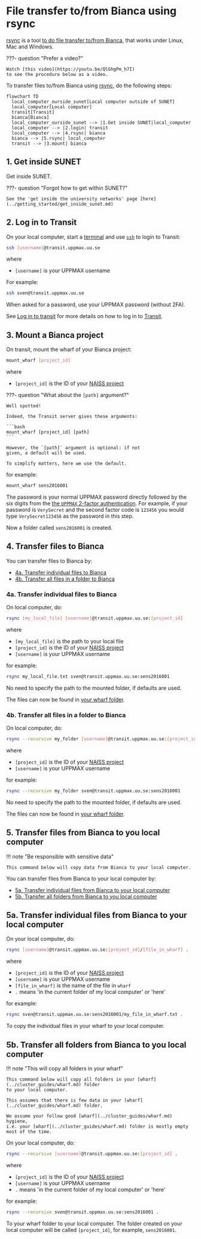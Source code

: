 # File transfer to/from Bianca using rsync

[rsync](../software/rsync.md) is a tool [to do file transfer to/from Bianca](../cluster_guides/transfer_bianca.md),
that works under Linux, Mac and Windows.

???- question "Prefer a video?"

    Watch [this video](https://youtu.be/QlGhgPm_h7I)
    to see the procedure below as a video.

To transfer files to/from Bianca using [rsync](../software/rsync.md), do the following steps:

```mermaid
flowchart TD
  local_computer_ourside_sunet[Local computer outside of SUNET]
  local_computer[Local computer]
  transit[Transit]
  bianca[Bianca]
  local_computer_ourside_sunet --> |1.Get inside SUNET|local_computer
  local_computer --> |2.login| transit
  local_computer --> |4.rsync| bianca
  bianca --> |5.rsync| local_computer
  transit --> |3.mount| bianca
```

## 1. Get inside SUNET

Get inside SUNET.

???- question "Forgot how to get within SUNET?"

    See the 'get inside the university networks' page [here](../getting_started/get_inside_sunet.md)

## 2. Log in to Transit

On your local computer, start a [terminal](../software/terminal.md) and use [`ssh`](../software/ssh.md) to login to Transit:

```bash
ssh [username]@transit.uppmax.uu.se
```

where

- `[username]` is your UPPMAX username

For example:

```bash
ssh sven@transit.uppmax.uu.se
```

When asked for a password, use your UPPMAX password (without 2FA).

See [Log in to transit](../cluster_guides/login_transit.md) for more details
on how to log in to [Transit](../cluster_guides/transit.md).

## 3. Mount a Bianca project

On transit, mount the wharf of your Bianca project:

```bash
mount_wharf [project_id]
```

where

- `[project_id]` is the ID of your [NAISS project](../getting_started/project.md)

???- question "What about the `[path]` argument?"

    Well spotted!

    Indeed, the Transit server gives these arguments:

    ```bash
    mount_wharf [project_id] [path]
    ```

    However, the `[path]` argument is optional: if not
    given, a default will be used.
    
    To simplify matters, here we use the default.

for example:

```bash
mount_wharf sens2016001
```

The password is your normal UPPMAX password directly followed by
the six digits from the [the `UPPMAX` 2-factor authentication](https://www.uu.se/en/centre/uppmax/get-started/2-factor).
For example, if your password is `VerySecret` and the second factor code is `123456`
you would type `VerySecret123456` as the password in this step.

Now a folder called `sens2016001` is created.

## 4. Transfer files to Bianca

You can transfer files to Bianca by:

- [4a. Transfer individual files to Bianca](#4a-transfer-individual-files-to-bianca)
- [4b. Transfer all files in a folder to Bianca](#4b-transfer-all-files-in-a-folder-to-bianca)

### 4a. Transfer individual files to Bianca

On local computer, do:

```bash
rsync [my_local_file] [username]@transit.uppmax.uu.se:[project_id]
```

where

- `[my_local_file]` is the path to your local file
- `[project_id]` is the ID of your [NAISS project](../getting_started/project.md)
- `[username]` is your UPPMAX username

for example:

```bash
rsync my_local_file.txt sven@transit.uppmax.uu.se:sens2016001
```

No need to specify the path to the mounted folder, if defaults are used.

The files can now be found in [your wharf folder](../cluster_guides/wharf.md).

### 4b. Transfer all files in a folder to Bianca

On local computer, do:

```bash
rsync --recursive my_folder [username]@transit.uppmax.uu.se:[project_id]
```

where

- `[project_id]` is the ID of your [NAISS project](../getting_started/project.md)
- `[username]` is your UPPMAX username

for example:

```bash
rsync --recursive my_folder sven@transit.uppmax.uu.se:sens2016001
```

No need to specify the path to the mounted folder, if defaults are used.

The files can now be found in [your wharf folder](../cluster_guides/wharf.md).

## 5. Transfer files from Bianca to you local computer

!!! note "Be responsible with sensitive data"

    This command below will copy data from Bianca to your local computer.

You can transfer files from Bianca to your local computer by:

- [5a. Transfer individual files from Bianca to your local computer](#5a-transfer-individual-files-from-bianca-to-your-local-computer)
- [5b. Transfer all folders from Bianca to you local computer](#5b-transfer-all-folders-from-bianca-to-you-local-computer)

## 5a. Transfer individual files from Bianca to your local computer

On your local computer, do:

```bash
rsync [username]@transit.uppmax.uu.se:[project_id]/[file_in_wharf] .
```

where

- `[project_id]` is the ID of your [NAISS project](../getting_started/project.md)
- `[username]` is your UPPMAX username
- `[file_in_wharf]` is the name of the file in `wharf`
- `.` means 'in the current folder of my local computer' or 'here'

for example:

```bash
rsync sven@transit.uppmax.uu.se:sens2016001/my_file_in_wharf.txt .
```

To copy the individual files in your wharf to your local computer.

## 5b. Transfer all folders from Bianca to you local computer

!!! note "This will copy all folders in your wharf"

    This command below will copy all folders in your [wharf](../cluster_guides/wharf.md) folder
    to your local computer.

    This assumes that there is few data in your [wharf](../cluster_guides/wharf.md) folder.

    We assume your follow good [wharf](../cluster_guides/wharf.md) hygiene,
    i.e. your [wharf](../cluster_guides/wharf.md) folder is mostly empty most of the time.

On your local computer, do:

```bash
rsync --recursive [username]@transit.uppmax.uu.se:[project_id] .
```

where

- `[project_id]` is the ID of your [NAISS project](../getting_started/project.md)
- `[username]` is your UPPMAX username
- `.` means 'in the current folder of my local computer' or 'here'

for example:

```bash
rsync --recursive sven@transit.uppmax.uu.se:sens2016001 .
```

To your wharf folder to your local computer.
The folder created on your local computer will be called `[project_id]`,
for example, `sens2016001`.
